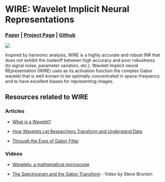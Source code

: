 # WIRE: Wavelet Implicit Neural Representations

### [Paper](https://arxiv.org/abs/2301.05187) | [Project Page](https://vishwa91.github.io/wire) | [Github](https://github.com/vishwa91/wire) 

![](https://github.com/user-attachments/assets/924aa7ab-45f4-44da-9c71-0afbe0887986)

Inspired by harmonic analysis, WIRE is a highly accurate and robust INR that does not exhibit the tradeoff between high accuracy and poor robustness (to signal noise, parameter variation, etc.). Wavelet Implicit neural REpresentation (WIRE) uses as its activation function the complex Gabor wavelet that is well-known to be optimally concentrated in space-frequency and to have excellent biases for representing images.

## Resources related to WIRE

### Articles

* [What is a Wavelet?](https://www.mathworks.com/help/wavelet/gs/what-is-a-wavelet.html)

* [How Wavelets Let Researchers Transform and Understand Data](https://www.wired.com/story/how-wavelets-let-researchers-transform-and-understand-data/)

* [Through the Eyes of Gabor Filter](https://medium.com/@anuj_shah/through-the-eyes-of-gabor-filter-17d1fdb3ac97)

### Videos

* [Wavelets: a mathematical microscope](https://www.youtube.com/watch?v=jnxqHcObNK4)

* [The Spectrogram and the Gabor Transform](https://www.youtube.com/watch?v=EfWnEldTyPA&t=140s) - Video by Steve Brunton

